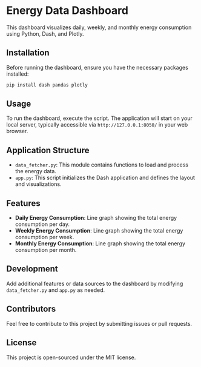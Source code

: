 
# Energy Data Dashboard

This dashboard visualizes daily, weekly, and monthly energy consumption using Python, Dash, and Plotly.

## Installation

Before running the dashboard, ensure you have the necessary packages installed:

```bash
pip install dash pandas plotly
```

## Usage

To run the dashboard, execute the script. The application will start on your local server, typically accessible via `http://127.0.0.1:8050/` in your web browser.

## Application Structure

- `data_fetcher.py`: This module contains functions to load and process the energy data.
- `app.py`: This script initializes the Dash application and defines the layout and visualizations.

## Features

- **Daily Energy Consumption**: Line graph showing the total energy consumption per day.
- **Weekly Energy Consumption**: Line graph showing the total energy consumption per week.
- **Monthly Energy Consumption**: Line graph showing the total energy consumption per month.

## Development

Add additional features or data sources to the dashboard by modifying `data_fetcher.py` and `app.py` as needed.

## Contributors

Feel free to contribute to this project by submitting issues or pull requests.

## License

This project is open-sourced under the MIT license.
